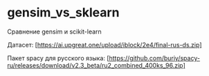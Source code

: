 # gensim_vs_sklearn
Сравнение gensim и scikit-learn

Датасет: [https://ai.upgreat.one/upload/iblock/2e4/final-rus-ds.zip]

Пакет spacy для русского языка: [https://github.com/buriy/spacy-ru/releases/download/v2.3_beta/ru2_combined_400ks_96.zip]
